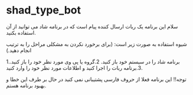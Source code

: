 # shad_type_bot
سلام این برنامه یک ربات ارسال کننده پیام است که در برنامه شاد می توانید از آن استفاده بکنید.


شیوه استفاده به صورت زیر است: (برای برخورد نکردن به مشکلی مراحل را به ترتیب انجام دهید.)

1.برنامه شاد را در سیستم خود باز کنید. 
2.گروه یا پی وی مورد نظر خود را باز کنید.
3.برنامه ربات را اجرا کنید و اطلاعات مورد نظر خود را وارد کنید.

توجه!!
این برنامه فعلا از حروف فارسی پشتیبانی نمی کنید در حال بر طرف این خطا و بهبود برنامه هستم.
